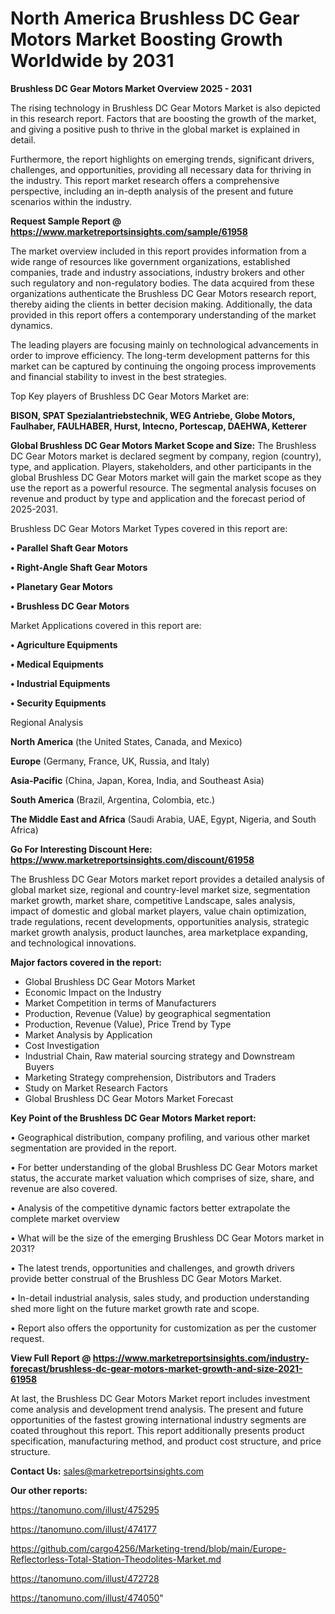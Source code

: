 # North America Brushless DC Gear Motors Market Boosting Growth Worldwide by 2031

<Strong> Brushless DC Gear Motors Market Overview 2025 - 2031</strong>

The rising technology in Brushless DC Gear Motors Market is also depicted in this research report. Factors that are boosting the growth of the market, and giving a positive push to thrive in the global market is explained in detail.

Furthermore, the report highlights on emerging trends, significant drivers, challenges, and opportunities, providing all necessary data for thriving in the industry. This report market research offers a comprehensive perspective, including an in-depth analysis of the present and future scenarios within the industry.

<strong>Request Sample Report @ <a href=https://www.marketreportsinsights.com/sample/61958>https://www.marketreportsinsights.com/sample/61958</a></strong>

The market overview included in this report provides information from a wide range of resources like government organizations, established companies, trade and industry associations, industry brokers and other such regulatory and non-regulatory bodies. The data acquired from these organizations authenticate the Brushless DC Gear Motors research report, thereby aiding the clients in better decision making. Additionally, the data provided in this report offers a contemporary understanding of the market dynamics.

The leading players are focusing mainly on technological advancements in order to improve efficiency. The long-term development patterns for this market can be captured by continuing the ongoing process improvements and financial stability to invest in the best strategies.

Top Key players of Brushless DC Gear Motors Market are:

<strong>BISON, SPAT Spezialantriebstechnik, WEG Antriebe, Globe Motors, Faulhaber, FAULHABER, Hurst, Intecno, Portescap, DAEHWA, Ketterer</strong>

<strong><b>Global Brushless DC Gear Motors Market Scope and Size:</b></strong>
The Brushless DC Gear Motors market is declared segment by company, region (country), type, and application. Players, stakeholders, and other participants in the global Brushless DC Gear Motors market will gain the market scope as they use the report as a powerful resource. The segmental analysis focuses on revenue and product by type and application and the forecast period of 2025-2031.

Brushless DC Gear Motors Market Types covered in this report are:

<strong>• Parallel Shaft Gear Motors

• Right-Angle Shaft Gear Motors

• Planetary Gear Motors

• Brushless DC Gear Motors</strong>

Market Applications covered in this report are:

<strong>• Agriculture Equipments

• Medical Equipments

• Industrial Equipments

• Security Equipments</strong> 

Regional Analysis

<strong>North America</strong> (the United States, Canada, and Mexico)

<strong>Europe</strong> (Germany, France, UK, Russia, and Italy)

<strong>Asia-Pacific</strong> (China, Japan, Korea, India, and Southeast Asia)

<strong>South America</strong> (Brazil, Argentina, Colombia, etc.)

<strong>The Middle East and Africa</strong> (Saudi Arabia, UAE, Egypt, Nigeria, and South Africa)

<strong>Go For Interesting Discount Here: <a href=https://www.marketreportsinsights.com/discount/61958>https://www.marketreportsinsights.com/discount/61958</a></strong>

The Brushless DC Gear Motors market report provides a detailed analysis of global market size, regional and country-level market size, segmentation market growth, market share, competitive Landscape, sales analysis, impact of domestic and global market players, value chain optimization, trade regulations, recent developments, opportunities analysis, strategic market growth analysis, product launches, area marketplace expanding, and technological innovations.

<strong><b>Major factors covered in the report:</b></strong>
<ul>
  <li>Global Brushless DC Gear Motors Market </li>
  <li>Economic Impact on the Industry</li>
  <li>Market Competition in terms of Manufacturers</li>
  <li>Production, Revenue (Value) by geographical segmentation</li>
  <li>Production, Revenue (Value), Price Trend by Type</li>
  <li>Market Analysis by Application</li>
  <li>Cost Investigation</li>
  <li>Industrial Chain, Raw material sourcing strategy and Downstream Buyers</li>
  <li>Marketing Strategy comprehension, Distributors and Traders</li>
  <li>Study on Market Research Factors</li>
  <li>Global Brushless DC Gear Motors Market Forecast</li>
</ul>

<strong><b>Key Point of the Brushless DC Gear Motors Market report:</b></strong>

• Geographical distribution, company profiling, and various other market segmentation are provided in the report.

• For better understanding of the global Brushless DC Gear Motors market status, the accurate market valuation which comprises of size, share, and revenue are also covered.

• Analysis of the competitive dynamic factors better extrapolate the complete market overview

• What will be the size of the emerging Brushless DC Gear Motors market in 2031?

• The latest trends, opportunities and challenges, and growth drivers provide better construal of the Brushless DC Gear Motors Market.

• In-detail industrial analysis, sales study, and production understanding shed more light on the future market growth rate and scope.

• Report also offers the opportunity for customization as per the customer request.

<strong><b>View Full Report @ <a href=https://www.marketreportsinsights.com/industry-forecast/brushless-dc-gear-motors-market-growth-and-size-2021-61958>https://www.marketreportsinsights.com/industry-forecast/brushless-dc-gear-motors-market-growth-and-size-2021-61958</a></b></strong>


At last, the Brushless DC Gear Motors Market report includes investment come analysis and development trend analysis. The present and future opportunities of the fastest growing international industry segments are coated throughout this report. This report additionally presents product specification, manufacturing method, and product cost structure, and price structure.

<strong>Contact Us:</strong>
sales@marketreportsinsights.com

<strong>Our other reports:</strong>

<a href=https://tanomuno.com/illust/475295>https://tanomuno.com/illust/475295</a>

<a href=https://tanomuno.com/illust/474177>https://tanomuno.com/illust/474177</a>

<a href=https://github.com/cargo4256/Marketing-trend/blob/main/Europe-Reflectorless-Total-Station-Theodolites-Market.md>https://github.com/cargo4256/Marketing-trend/blob/main/Europe-Reflectorless-Total-Station-Theodolites-Market.md</a>

<a href=https://tanomuno.com/illust/472728>https://tanomuno.com/illust/472728</a>

<a href=https://tanomuno.com/illust/474050>https://tanomuno.com/illust/474050</a>"
